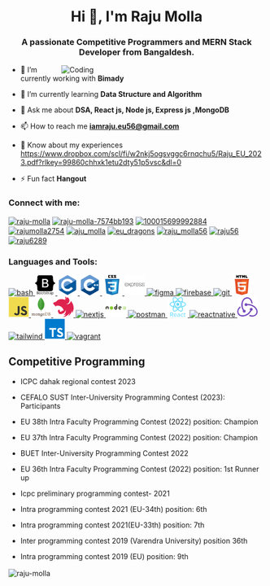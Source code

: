 

<h1 align="center">Hi 👋, I'm Raju Molla</h1>
<h3 align="center">A passionate Competitive Programmers and MERN Stack Developer from Bangaldesh.</h3>
<img align="right" alt="Coding" width="400" src="https://cdn.dribbble.com/users/1162077/screenshots/3848914/programmer.gif"/>



- 🔭 I’m currently working with **Bimady**

- 🌱 I’m currently learning **Data Structure and Algorithm**

- 💬 Ask me about **DSA, React js, Node js, Express js ,MongoDB**

- 📫 How to reach me **iamraju.eu56@gmail.com**

- 📄 Know about my experiences https://www.dropbox.com/scl/fi/w2nkj5ogsvggc6rnqchu5/Raju_EU_2023.pdf?rlkey=99860chhxk1etu2dty51p5vsc&dl=0

- ⚡ Fun fact **Hangout**

<h3 align="left">Connect with me:</h3>
<p align="left">
<a href="https://codepen.io/raju-molla" target="blank"><img align="center" src="https://raw.githubusercontent.com/rahuldkjain/github-profile-readme-generator/master/src/images/icons/Social/codepen.svg" alt="raju-molla" height="30" width="40" /></a>
<a href="https://linkedin.com/in/raju-molla-7574bb193" target="blank"><img align="center" src="https://raw.githubusercontent.com/rahuldkjain/github-profile-readme-generator/master/src/images/icons/Social/linked-in-alt.svg" alt="raju-molla-7574bb193" height="30" width="40" /></a>
<a href="https://fb.com/100015699992884" target="blank"><img align="center" src="https://raw.githubusercontent.com/rahuldkjain/github-profile-readme-generator/master/src/images/icons/Social/facebook.svg" alt="100015699992884" height="30" width="40" /></a>
<a href="https://www.youtube.com/c/rajumolla2754" target="blank"><img align="center" src="https://raw.githubusercontent.com/rahuldkjain/github-profile-readme-generator/master/src/images/icons/Social/youtube.svg" alt="rajumolla2754" height="30" width="40" /></a>
<a href="https://www.codechef.com/users/aju_molla" target="blank"><img align="center" src="https://cdn.jsdelivr.net/npm/simple-icons@3.1.0/icons/codechef.svg" alt="aju_molla" height="30" width="40" /></a>
<a href="https://www.hackerrank.com/eu_dragons" target="blank"><img align="center" src="https://raw.githubusercontent.com/rahuldkjain/github-profile-readme-generator/master/src/images/icons/Social/hackerrank.svg" alt="eu_dragons" height="30" width="40" /></a>
<a href="https://codeforces.com/profile/raju_molla56" target="blank"><img align="center" src="https://raw.githubusercontent.com/rahuldkjain/github-profile-readme-generator/master/src/images/icons/Social/codeforces.svg" alt="raju_molla56" height="30" width="40" /></a>
<a href="https://www.leetcode.com/raju56" target="blank"><img align="center" src="https://raw.githubusercontent.com/rahuldkjain/github-profile-readme-generator/master/src/images/icons/Social/leet-code.svg" alt="raju56" height="30" width="40" /></a>
<a href="https://discord.gg/raju6289" target="blank"><img align="center" src="https://raw.githubusercontent.com/rahuldkjain/github-profile-readme-generator/master/src/images/icons/Social/discord.svg" alt="raju6289" height="30" width="40" /></a>
</p>

<h3 align="left">Languages and Tools:</h3>
<p align="left"> <a href="https://www.gnu.org/software/bash/" target="_blank" rel="noreferrer"> <img src="https://www.vectorlogo.zone/logos/gnu_bash/gnu_bash-icon.svg" alt="bash" width="40" height="40"/> </a> <a href="https://getbootstrap.com" target="_blank" rel="noreferrer"> <img src="https://raw.githubusercontent.com/devicons/devicon/master/icons/bootstrap/bootstrap-plain-wordmark.svg" alt="bootstrap" width="40" height="40"/> </a> <a href="https://www.cprogramming.com/" target="_blank" rel="noreferrer"> <img src="https://raw.githubusercontent.com/devicons/devicon/master/icons/c/c-original.svg" alt="c" width="40" height="40"/> </a> <a href="https://www.w3schools.com/cpp/" target="_blank" rel="noreferrer"> <img src="https://raw.githubusercontent.com/devicons/devicon/master/icons/cplusplus/cplusplus-original.svg" alt="cplusplus" width="40" height="40"/> </a> <a href="https://www.w3schools.com/css/" target="_blank" rel="noreferrer"> <img src="https://raw.githubusercontent.com/devicons/devicon/master/icons/css3/css3-original-wordmark.svg" alt="css3" width="40" height="40"/> </a> <a href="https://expressjs.com" target="_blank" rel="noreferrer"> <img src="https://raw.githubusercontent.com/devicons/devicon/master/icons/express/express-original-wordmark.svg" alt="express" width="40" height="40"/> </a> <a href="https://www.figma.com/" target="_blank" rel="noreferrer"> <img src="https://www.vectorlogo.zone/logos/figma/figma-icon.svg" alt="figma" width="40" height="40"/> </a> <a href="https://firebase.google.com/" target="_blank" rel="noreferrer"> <img src="https://www.vectorlogo.zone/logos/firebase/firebase-icon.svg" alt="firebase" width="40" height="40"/> </a> <a href="https://git-scm.com/" target="_blank" rel="noreferrer"> <img src="https://www.vectorlogo.zone/logos/git-scm/git-scm-icon.svg" alt="git" width="40" height="40"/> </a> <a href="https://www.w3.org/html/" target="_blank" rel="noreferrer"> <img src="https://raw.githubusercontent.com/devicons/devicon/master/icons/html5/html5-original-wordmark.svg" alt="html5" width="40" height="40"/> </a> <a href="https://developer.mozilla.org/en-US/docs/Web/JavaScript" target="_blank" rel="noreferrer"> <img src="https://raw.githubusercontent.com/devicons/devicon/master/icons/javascript/javascript-original.svg" alt="javascript" width="40" height="40"/> </a> <a href="https://www.mongodb.com/" target="_blank" rel="noreferrer"> <img src="https://raw.githubusercontent.com/devicons/devicon/master/icons/mongodb/mongodb-original-wordmark.svg" alt="mongodb" width="40" height="40"/> </a> <a href="https://nestjs.com/" target="_blank" rel="noreferrer"> <img src="https://raw.githubusercontent.com/devicons/devicon/master/icons/nestjs/nestjs-plain.svg" alt="nestjs" width="40" height="40"/> </a> <a href="https://nextjs.org/" target="_blank" rel="noreferrer"> <img src="https://cdn.worldvectorlogo.com/logos/nextjs-2.svg" alt="nextjs" width="40" height="40"/> </a> <a href="https://nodejs.org" target="_blank" rel="noreferrer"> <img src="https://raw.githubusercontent.com/devicons/devicon/master/icons/nodejs/nodejs-original-wordmark.svg" alt="nodejs" width="40" height="40"/> </a> <a href="https://postman.com" target="_blank" rel="noreferrer"> <img src="https://www.vectorlogo.zone/logos/getpostman/getpostman-icon.svg" alt="postman" width="40" height="40"/> </a> <a href="https://reactjs.org/" target="_blank" rel="noreferrer"> <img src="https://raw.githubusercontent.com/devicons/devicon/master/icons/react/react-original-wordmark.svg" alt="react" width="40" height="40"/> </a> <a href="https://reactnative.dev/" target="_blank" rel="noreferrer"> <img src="https://reactnative.dev/img/header_logo.svg" alt="reactnative" width="40" height="40"/> </a> <a href="https://redux.js.org" target="_blank" rel="noreferrer"> <img src="https://raw.githubusercontent.com/devicons/devicon/master/icons/redux/redux-original.svg" alt="redux" width="40" height="40"/> </a> <a href="https://tailwindcss.com/" target="_blank" rel="noreferrer"> <img src="https://www.vectorlogo.zone/logos/tailwindcss/tailwindcss-icon.svg" alt="tailwind" width="40" height="40"/> </a> <a href="https://www.typescriptlang.org/" target="_blank" rel="noreferrer"> <img src="https://raw.githubusercontent.com/devicons/devicon/master/icons/typescript/typescript-original.svg" alt="typescript" width="40" height="40"/> </a> <a href="https://www.vagrantup.com/" target="_blank" rel="noreferrer"> <img src="https://www.vectorlogo.zone/logos/vagrantup/vagrantup-icon.svg" alt="vagrant" width="40" height="40"/> </a> </p>
<h2>Competitive Programming</h2>

- ICPC dahak regional contest 2023

- CEFALO SUST Inter-University Programming Contest (2023): Participants 

- EU 38th Intra Faculty Programming Contest (2022) position: Champion

- EU 37th Intra Faculty Programming Contest (2022) position: Champion 

- BUET Inter-University Programming Contest 2022

- EU 36th Intra Faculty Programming Contest (2022) position: 1st Runner up 

- Icpc preliminary programming contest- 2021

- Intra programming contest 2021 (EU-34th) position: 6th

- Intra programming contest 2021(EU-33th) position: 7th

- Inter programming contest 2019 (Varendra University) position 36th

- Intra programming contest 2019 (EU) position: 9th
<p><img align="center" src="https://github-readme-streak-stats.herokuapp.com/?user=raju-molla&" alt="raju-molla" /></p>

